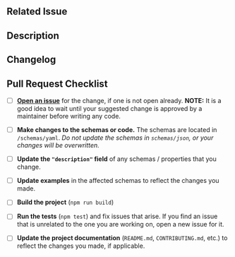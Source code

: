 <!--- Provide a general summary of your changes in the Title above -->

## Related Issue
<!-- This project only accepts pull requests related to open issues. -->
<!-- Please link to the issue here, or open an issue if you have not already. -->

## Description
<!-- in 1-3 sentences, please provide a high-level overview of what changes were made. -->
<!-- If appropriate, document your reasoning for why you made the changes the way you did. -->

## Changelog
<!-- What specific changes were made? List each change as a bullet point with a label. -->
<!-- See the issues tracker for a list of labels to use. -->
<!-- Some examples: -->

<!-- DOCS: add documentation about new app.sync() method -->
<!-- NEW: add app.sync() method to App object -->
<!-- CHANGE: update app.init() to call app.sync() -->

## Pull Request Checklist

- [ ] **[Open an issue](https://github.com/digitallinguistics/spec/issues/new)** for the change, if one is not open already. **NOTE:** It is a good idea to wait until your suggested change is approved by a maintainer before writing any code.

- [ ] **Make changes to the schemas or code.** The schemas are located in `/schemas/yaml`. _Do not update the schemas in `schemas/json`, or your changes will be overwritten._

- [ ] **Update the `"description"` field** of any schemas / properties that you change.

- [ ] **Update examples** in the affected schemas to reflect the changes you made.

- [ ] **Build the project** (`npm run build`)

- [ ] **Run the tests** (`npm test`) and fix issues that arise. If you find an issue that is unrelated to the one you are working on, open a new issue for it.

- [ ] **Update the project documentation** (`README.md`, `CONTRIBUTING.md`, etc.) to reflect the changes you made, if applicable.
